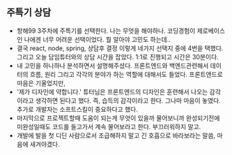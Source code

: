 ## 주특기 상담

- 항해99 3주차에 주특기를 선택한다.
  나는 무엇을 해야하나. 코딩경험이 제로베이스인 나에겐 너무 어려운 선택이었다. 뭘 알아야 고민도 하는데..
- 결국 react, node, spring, 상담후 결정 이렇게 네가지 선택지 중에 4번을 택했다.
  그리고 오늘 담임튜터와의 상담 시간을 잡았다. 1:1로 진행되고 시간은 30분이다.
- 내 고민을 하나하나 분석하면서 설명해주셨다. 프론트엔드와 백엔드관련해서 데이터의 흐름, 원리 그리고 각각의 분야가 하는 역할에 대해서도 들었다. 프론트엔드로 마음은 기울었지만,
- '제가 디자인에 약합니다.'
  튜터님은 프론트엔드의 디자인은 훈련해서 나오는 감각이라고 생각하면 된다고 했다.
  즉, 습득의 감각이라고 한다. 그나마 마음이 놓였다. 추가로 개발자는 소프트스킬이 중요하다고 했다.
- 마지막으로 프로젝트할때 도움이 되는게 무엇이 있을까 물어보니까
  완성되기전에 미완성일때도 코드를 들고가서 계속 물어보라고 한다. 부끄러워하지 말고.
- 개발에 발을 첫 디딘 사람으로서 조급해하지 말고 긴 호흡으로 바라보라는 말씀, 마음에 새겨야겠다.
